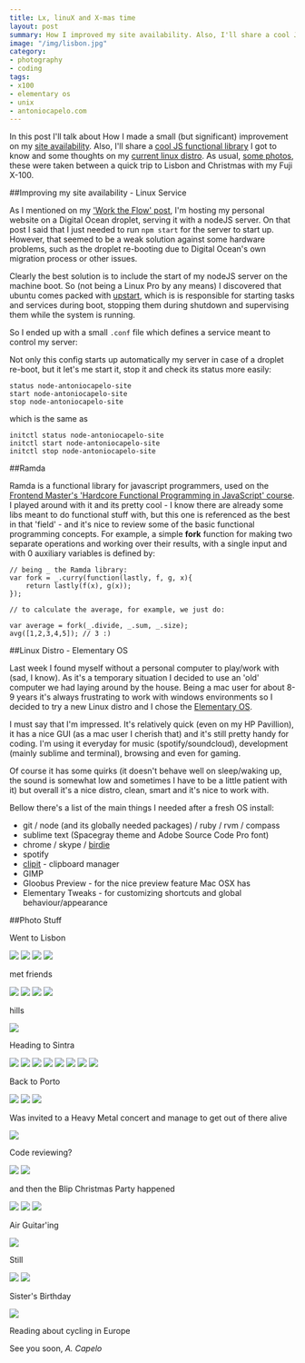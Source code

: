```yaml
---
title: Lx, linuX and X-mas time
layout: post
summary: How I improved my site availability. Also, I'll share a cool JS functional library and some thoughts on my current linux distro. And some photos taken between a quick trip to Lisbon and Christmas. 
image: "/img/lisbon.jpg"
category: 
- photography
- coding
tags:
- x100
- elementary os
- unix
- antoniocapelo.com
---
```


In this post I'll talk about How I made a small (but significant) improvement on my [site availability](#service). Also, I'll share a [cool JS functional library](#ramda) I got to know and some thoughts on my [current linux distro](#linux). As usual, [some photos](#photos), these were taken between a quick trip to Lisbon and Christmas with my Fuji X-100.



<div id="service"></div>
##Improving my site availability - Linux Service

As I mentioned on my ['Work the Flow' post](http://blog.antoniocapelo.com/coding/webdevelopment/2014/11/01/work%20the%20flow/), I'm hosting my personal website on a Digital Ocean droplet, serving it with a nodeJS server. On that post I said that I just needed to run ``npm start`` for the server to start up. However, that seemed to be a weak solution against some hardware problems, such as the droplet re-booting due to Digital Ocean's own migration process or other issues. 

Clearly the best solution is to include the start of my nodeJS server on the machine boot. So (not being a Linux Pro by any means) I discovered that ubuntu comes packed with [upstart](http://upstart.ubuntu.com/), which is is responsible for starting tasks and services during boot, stopping them during shutdown and supervising them while the system is running.

So I ended up with a small ``.conf`` file which defines a service meant to control my server:

<script src="https://gist.github.com/antoniocapelo/6a82190b9d57764b5abe.js"></script>

Not only this config starts up automatically my server in case of a droplet re-boot, but it let's me start it, stop it and check its status more easily:

	status node-antoniocapelo-site
	start node-antoniocapelo-site
	stop node-antoniocapelo-site

which is the same as

	initctl status node-antoniocapelo-site
	initctl start node-antoniocapelo-site
	initctl stop node-antoniocapelo-site

<div id="ramda"></div>
##Ramda

Ramda is a functional library for javascript programmers, used on the [Frontend Master's 'Hardcore Functional Programming in JavaScript' course](https://frontendmasters.com/courses/functional-javascript/). I played around with it and its pretty cool - I know there are already some libs meant to do functional stuff with, but this one is referenced as the best in that 'field' - and it's nice to review some of the basic functional programming concepts. For example, a simple **fork** function for making two separate operations and working over their results, with a single input and with 0 auxiliary variables is defined by:

	// being _ the Ramda library:
	var fork = _.curry(function(lastly, f, g, x){
		return lastly(f(x), g(x));
	});

	// to calculate the average, for example, we just do:

	var average = fork(_.divide, _.sum, _.size);
	avg([1,2,3,4,5]); // 3 :) 

<div id="linux"></div>
##Linux Distro - Elementary OS

Last week I found myself without a personal computer to play/work with (sad, I know). As it's a temporary situation I decided to use an 'old' computer we had laying around by the house. Being a mac user for about 8-9 years it's always frustrating to work with windows environments so I decided to try a new Linux distro and I chose the [Elementary OS](http://elementaryos.org/). 

I must say that I'm impressed. It's relatively quick (even on my HP Pavillion), it has a nice GUI (as a mac user I cherish that) and it's still pretty handy for coding. I'm using it everyday for music (spotify/soundcloud), development (mainly sublime and terminal), browsing and even for gaming.

Of course it has some quirks (it doesn't behave well on sleep/waking up, the sound is somewhat low and sometimes I have to be a little patient with it) but overall it's a nice distro, clean, smart and it's nice to work with.

Bellow there's a list of the main things I needed after a fresh OS install:

* git / node (and its globally needed packages) / ruby / rvm / compass
* sublime text (Spacegray theme and Adobe Source Code Pro font)
* chrome / skype / [birdie](www.birdieapp.eu)
* spotify 
* [clipit](clipit.rspwn.com) - clipboard manager
* GIMP
* Gloobus Preview - for the nice preview feature Mac OSX has
* Elementary Tweaks - for customizing shortcuts and global behaviour/appearance

<div id="photos"></div>
##Photo Stuff

Went to Lisbon

<a target="_blank" href="https://copy.com/thumbs_public/zN2weeaMVJZ3qMOX/DSCF4495.JPG?size=1024"><img src="https://copy.com/thumbs_public/zN2weeaMVJZ3qMOX/DSCF4495.JPG?size=1024"></a>
<a target="_blank" href="https://copy.com/thumbs_public/zN2weeaMVJZ3qMOX/DSCF4498.JPG?size=1024"><img src="https://copy.com/thumbs_public/zN2weeaMVJZ3qMOX/DSCF4498.JPG?size=1024"></a>
<a target="_blank" href="https://copy.com/thumbs_public/zN2weeaMVJZ3qMOX/DSCF4531.JPG?size=1024"><img src="https://copy.com/thumbs_public/zN2weeaMVJZ3qMOX/DSCF4531.JPG?size=1024"></a>
<a target="_blank" href="https://copy.com/thumbs_public/zN2weeaMVJZ3qMOX/DSCF4533.JPG?size=1024"><img src="https://copy.com/thumbs_public/zN2weeaMVJZ3qMOX/DSCF4533.JPG?size=1024"></a>

met friends

<a target="_blank" href="https://copy.com/thumbs_public/zN2weeaMVJZ3qMOX/DSCF4553.JPG?size=1024"><img src="https://copy.com/thumbs_public/zN2weeaMVJZ3qMOX/DSCF4553.JPG?size=1024"></a>
<a target="_blank" href="https://copy.com/thumbs_public/zN2weeaMVJZ3qMOX/DSCF4557.JPG?size=1024"><img src="https://copy.com/thumbs_public/zN2weeaMVJZ3qMOX/DSCF4557.JPG?size=1024"></a>
<a target="_blank" href="https://copy.com/thumbs_public/zN2weeaMVJZ3qMOX/DSCF4565.JPG?size=1024"><img src="https://copy.com/thumbs_public/zN2weeaMVJZ3qMOX/DSCF4565.JPG?size=1024"></a>
<a target="_blank" href="https://copy.com/thumbs_public/zN2weeaMVJZ3qMOX/DSCF4574.JPG?size=1024"><img src="https://copy.com/thumbs_public/zN2weeaMVJZ3qMOX/DSCF4574.JPG?size=1024"></a>

hills

<a target="_blank" href="https://copy.com/thumbs_public/zN2weeaMVJZ3qMOX/DSCF4577.JPG?size=1024"><img src="https://copy.com/thumbs_public/zN2weeaMVJZ3qMOX/DSCF4577.JPG?size=1024"></a>

Heading to Sintra

<a target="_blank" href="https://copy.com/thumbs_public/zN2weeaMVJZ3qMOX/DSCF4599.JPG?size=1024"><img src="https://copy.com/thumbs_public/zN2weeaMVJZ3qMOX/DSCF4599.JPG?size=1024"></a>
<a target="_blank" href="https://copy.com/thumbs_public/zN2weeaMVJZ3qMOX/DSCF4631.JPG?size=1024"><img src="https://copy.com/thumbs_public/zN2weeaMVJZ3qMOX/DSCF4631.JPG?size=1024"></a>
<a target="_blank" href="https://copy.com/thumbs_public/zN2weeaMVJZ3qMOX/DSCF4662.JPG?size=1024"><img src="https://copy.com/thumbs_public/zN2weeaMVJZ3qMOX/DSCF4662.JPG?size=1024"></a>
<a target="_blank" href="https://copy.com/thumbs_public/zN2weeaMVJZ3qMOX/DSCF4788.JPG?size=1024"><img src="https://copy.com/thumbs_public/zN2weeaMVJZ3qMOX/DSCF4788.JPG?size=1024"></a>
<a target="_blank" href="https://copy.com/thumbs_public/zN2weeaMVJZ3qMOX/DSCF4795.JPG?size=1024"><img src="https://copy.com/thumbs_public/zN2weeaMVJZ3qMOX/DSCF4795.JPG?size=1024"></a>
<a target="_blank" href="https://copy.com/thumbs_public/zN2weeaMVJZ3qMOX/DSCF4801.JPG?size=1024"><img src="https://copy.com/thumbs_public/zN2weeaMVJZ3qMOX/DSCF4801.JPG?size=1024"></a>
<a target="_blank" href="https://copy.com/thumbs_public/zN2weeaMVJZ3qMOX/DSCF4839.JPG?size=1024"><img src="https://copy.com/thumbs_public/zN2weeaMVJZ3qMOX/DSCF4839.JPG?size=1024"></a>
<a target="_blank" href="https://copy.com/thumbs_public/zN2weeaMVJZ3qMOX/DSCF4840.JPG?size=1024"><img src="https://copy.com/thumbs_public/zN2weeaMVJZ3qMOX/DSCF4840.JPG?size=1024"></a>

Back to Porto

<a target="_blank" href="https://copy.com/thumbs_public/zN2weeaMVJZ3qMOX/DSCF4876.JPG?size=1024"><img src="https://copy.com/thumbs_public/zN2weeaMVJZ3qMOX/DSCF4876.JPG?size=1024"></a>
<a target="_blank" href="https://copy.com/thumbs_public/zN2weeaMVJZ3qMOX/DSCF4879.JPG?size=1024"><img src="https://copy.com/thumbs_public/zN2weeaMVJZ3qMOX/DSCF4879.JPG?size=1024"></a>
<a target="_blank" href="https://copy.com/thumbs_public/zN2weeaMVJZ3qMOX/DSCF4881.JPG?size=1024"><img src="https://copy.com/thumbs_public/zN2weeaMVJZ3qMOX/DSCF4881.JPG?size=1024"></a>

Was invited to a Heavy Metal concert and manage to get out of there alive

<a target="_blank" href="https://copy.com/thumbs_public/zN2weeaMVJZ3qMOX/DSCF4914.JPG?size=1024"><img src="https://copy.com/thumbs_public/zN2weeaMVJZ3qMOX/DSCF4914.JPG?size=1024"></a>

Code reviewing?

<a target="_blank" href="https://copy.com/thumbs_public/zN2weeaMVJZ3qMOX/DSCF4951.JPG?size=1024"><img src="https://copy.com/thumbs_public/zN2weeaMVJZ3qMOX/DSCF4951.JPG?size=1024"></a>
<a target="_blank" href="https://copy.com/thumbs_public/zN2weeaMVJZ3qMOX/DSCF5033.JPG?size=1024"><img src="https://copy.com/thumbs_public/zN2weeaMVJZ3qMOX/DSCF5033.JPG?size=1024"></a>

and then the Blip Christmas Party happened

<a target="_blank" href="https://copy.com/thumbs_public/zN2weeaMVJZ3qMOX/DSCF5049.JPG?size=1024"><img src="https://copy.com/thumbs_public/zN2weeaMVJZ3qMOX/DSCF5049.JPG?size=1024"></a>
<a target="_blank" href="https://copy.com/thumbs_public/zN2weeaMVJZ3qMOX/DSCF5054.JPG?size=1024"><img src="https://copy.com/thumbs_public/zN2weeaMVJZ3qMOX/DSCF5054.JPG?size=1024"></a>
<a target="_blank" href="https://copy.com/thumbs_public/zN2weeaMVJZ3qMOX/DSCF5070.JPG?size=1024"><img src="https://copy.com/thumbs_public/zN2weeaMVJZ3qMOX/DSCF5070.JPG?size=1024"></a>

Air Guitar'ing

<a target="_blank" href="https://copy.com/thumbs_public/zN2weeaMVJZ3qMOX/DSCF5252.JPG?size=1024"><img src="https://copy.com/thumbs_public/zN2weeaMVJZ3qMOX/DSCF5252.JPG?size=1024"></a>

Still

<a target="_blank" href="https://copy.com/thumbs_public/zN2weeaMVJZ3qMOX/DSCF5098.JPG?size=1024"><img src="https://copy.com/thumbs_public/zN2weeaMVJZ3qMOX/DSCF5098.JPG?size=1024"></a>
<a target="_blank" href="https://copy.com/thumbs_public/zN2weeaMVJZ3qMOX/DSCF5102.JPG?size=1024"><img src="https://copy.com/thumbs_public/zN2weeaMVJZ3qMOX/DSCF5102.JPG?size=1024"></a>

Sister's Birthday

<a target="_blank" href="https://copy.com/thumbs_public/zN2weeaMVJZ3qMOX/DSCF5178.JPG?size=1024"><img src="https://copy.com/thumbs_public/zN2weeaMVJZ3qMOX/DSCF5178.JPG?size=1024"></a>

Reading about cycling in Europe

See you soon,
*A. Capelo*